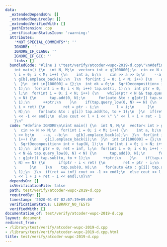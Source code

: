 ```yaml
---
data:
  _extendedDependsOn: []
  _extendedRequiredBy: []
  _extendedVerifiedWith: []
  _pathExtension: cpp
  _verificationStatusIcon: ':warning:'
  attributes:
    '*NOT_SPECIAL_COMMENTS*': ''
    IGNORE: ''
    IGNORE_IF_CLANG: ''
    IGNORE_IF_GCC: ''
    links: []
  bundledCode: "#line 1 \"test/verify/atcoder-wupc-2019-d.cpp\"\n#define IGNORE\n\n\
    int main() {\n  int N, M;\n  vector< int > g[100000];\n  cin >> N >> M;\n  for(int\
    \ i = 0; i < M; i++) {\n    int a, b;\n    cin >> a >> b;\n    --a, --b;\n   \
    \ g[b].emplace_back(a);\n  }\n  for(int i = 0; i < N; i++) {\n    g[i].emplace_back(i);\n\
    \  }\n  int in[100000] = {};\n  int ok = 0;\n  SqrtDecomposition< int > tap(N,\
    \ 1);\n  for(int i = 0; i < N; i++) tap.set(i, 1);\n  int ptr = 0, ret = inf,\
    \ l;\n  for(int i = 0; i < N; i++) {\n    while(ptr < N && tap.query_low(0, N)\
    \ < N) {\n      tap.add(0, N);\n      for(auto &to : g[ptr]) tap.sub(to, to +\
    \ 1);\n      ++ptr;\n    }\n    if(tap.query_low(0, N) == N) {\n      if(ptr -\
    \ i < ret) {\n        ret = ptr - i;\n        l = i;\n      }\n    }\n    tap.sub(0,\
    \ N);\n    for(auto &to : g[i]) tap.add(to, to + 1);\n  }\n  if(ret == inf) cout\
    \ << -1 << endl;\n  else cout << l + 1 << \" \" << l + 1 + ret - 1 << endl;\n\
    }\n"
  code: "#define IGNORE\n\nint main() {\n  int N, M;\n  vector< int > g[100000];\n\
    \  cin >> N >> M;\n  for(int i = 0; i < M; i++) {\n    int a, b;\n    cin >> a\
    \ >> b;\n    --a, --b;\n    g[b].emplace_back(a);\n  }\n  for(int i = 0; i < N;\
    \ i++) {\n    g[i].emplace_back(i);\n  }\n  int in[100000] = {};\n  int ok = 0;\n\
    \  SqrtDecomposition< int > tap(N, 1);\n  for(int i = 0; i < N; i++) tap.set(i,\
    \ 1);\n  int ptr = 0, ret = inf, l;\n  for(int i = 0; i < N; i++) {\n    while(ptr\
    \ < N && tap.query_low(0, N) < N) {\n      tap.add(0, N);\n      for(auto &to\
    \ : g[ptr]) tap.sub(to, to + 1);\n      ++ptr;\n    }\n    if(tap.query_low(0,\
    \ N) == N) {\n      if(ptr - i < ret) {\n        ret = ptr - i;\n        l = i;\n\
    \      }\n    }\n    tap.sub(0, N);\n    for(auto &to : g[i]) tap.add(to, to +\
    \ 1);\n  }\n  if(ret == inf) cout << -1 << endl;\n  else cout << l + 1 << \" \"\
    \ << l + 1 + ret - 1 << endl;\n}\n"
  dependsOn: []
  isVerificationFile: false
  path: test/verify/atcoder-wupc-2019-d.cpp
  requiredBy: []
  timestamp: '2020-01-07 02:07:19+09:00'
  verificationStatus: LIBRARY_NO_TESTS
  verifiedWith: []
documentation_of: test/verify/atcoder-wupc-2019-d.cpp
layout: document
redirect_from:
- /library/test/verify/atcoder-wupc-2019-d.cpp
- /library/test/verify/atcoder-wupc-2019-d.cpp.html
title: test/verify/atcoder-wupc-2019-d.cpp
---
```


